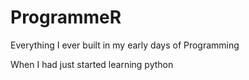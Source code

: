 # ProgrammeR
Everything I ever built in my early days of Programming



When I had just started learning python
